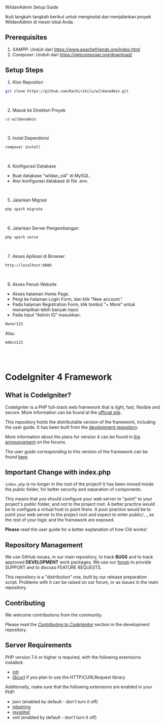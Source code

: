 WildanAdmin Setup Guide

Ikuti langkah-langkah berikut untuk menginstal dan menjalankan proyek WildanAdmin di mesin lokal Anda.

Prerequisites
-------------
1. *XAMPP*: Unduh dari https://www.apachefriends.org/index.html
2. *Composer*: Unduh dari https://getcomposer.org/download/

Setup Steps
------------

1. Klon Repositori
```bash
git clone https://github.com/Kachirikilu/wildanadmin.git
```
<br>

2. Masuk ke Direktori Proyek
```bash
cd wildanadmin
```
<br>

3. Instal Dependensi
```bash
composer install
```
<br>

4. Konfigurasi Database
- Buat database "wildan_ci4" di MySQL.
- Atur konfigurasi database di file .env.

<br>

5. Jalankan Migrasi
```bash
php spark migrate
```
<br>

6. Jalankan Server Pengembangan
```bash
php spark serve
```
<br>

7. Akses Aplikasi di Browser
```bash
http://localhost:8080
```

<br>

8. Akses Penuh Website
- Akses halaman Home Page.
- Pergi ke halaman Login Form, dan klik "New account."
- Pada halaman Registration Form, klik tombol "+ More" untuk menampilkan lebih banyak input.
- Pada input "Admin ID" masukkan:
```bash
Owner123
```
Atau
```bash
Admin123
```

<br><br>

# CodeIgniter 4 Framework

## What is CodeIgniter?

CodeIgniter is a PHP full-stack web framework that is light, fast, flexible and secure.
More information can be found at the [official site](http://codeigniter.com).

This repository holds the distributable version of the framework,
including the user guide. It has been built from the
[development repository](https://github.com/codeigniter4/CodeIgniter4).

More information about the plans for version 4 can be found in [the announcement](http://forum.codeigniter.com/thread-62615.html) on the forums.

The user guide corresponding to this version of the framework can be found
[here](https://codeigniter4.github.io/userguide/).


## Important Change with index.php

`index.php` is no longer in the root of the project! It has been moved inside the *public* folder,
for better security and separation of components.

This means that you should configure your web server to "point" to your project's *public* folder, and
not to the project root. A better practice would be to configure a virtual host to point there. A poor practice would be to point your web server to the project root and expect to enter *public/...*, as the rest of your logic and the
framework are exposed.

**Please** read the user guide for a better explanation of how CI4 works!

## Repository Management

We use GitHub issues, in our main repository, to track **BUGS** and to track approved **DEVELOPMENT** work packages.
We use our [forum](http://forum.codeigniter.com) to provide SUPPORT and to discuss
FEATURE REQUESTS.

This repository is a "distribution" one, built by our release preparation script.
Problems with it can be raised on our forum, or as issues in the main repository.

## Contributing

We welcome contributions from the community.

Please read the [*Contributing to CodeIgniter*](https://github.com/codeigniter4/CodeIgniter4/blob/develop/CONTRIBUTING.md) section in the development repository.

## Server Requirements

PHP version 7.4 or higher is required, with the following extensions installed:

- [intl](http://php.net/manual/en/intl.requirements.php)
- [libcurl](http://php.net/manual/en/curl.requirements.php) if you plan to use the HTTP\CURLRequest library

Additionally, make sure that the following extensions are enabled in your PHP:

- json (enabled by default - don't turn it off)
- [mbstring](http://php.net/manual/en/mbstring.installation.php)
- [mysqlnd](http://php.net/manual/en/mysqlnd.install.php)
- xml (enabled by default - don't turn it off)

